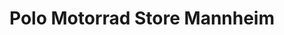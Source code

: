 ---
title: "Polo Motorrad Store Mannheim"
url: /mannheim/polo-motorrad-store-mannheim/
shop: Motorrad
---